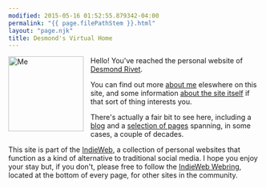 ```yaml
---
modified: 2015-05-16 01:52:55.879342-04:00
permalink: "{{ page.filePathStem }}.html"
layout: "page.njk"
title: Desmond's Virtual Home
---
```


<section class="h-card">

<img class="u-photo" src="/static/img/me03.jpg"
     style="float: left; margin-right:1em; margin-bottom: 1em;
            width: 150px; height:150px"
     alt="Me" title="Me"/>
Hello! You've reached the personal website of
<a class="p-name u-url u-uid" href="https://desmondrivet.com">Desmond Rivet</a>.

You can find out more [about me][1] eleswhere on this site, and some information
[about the site itself][2] if that sort of thing interests you.

There's actually a fair bit to see here, including a [blog][3] and a
[selection of pages][4] spanning, in some cases, a couple of decades.

This site is part of the [IndieWeb][5], a collection of personal websites that
function as a kind of alternative to traditional social media.  I hope you enjoy
your stay but, if you don't, please free to follow the [IndieWeb Webring][6],
located at the bottom of every page, for other sites in the community.
</section>

[1]: /aboutme.html
[2]: /aboutsite.html
[3]: /posts/
[4]: /oldsite/
[5]: https://indieweb.org/
[6]: https://indieweb.org/indiewebring

